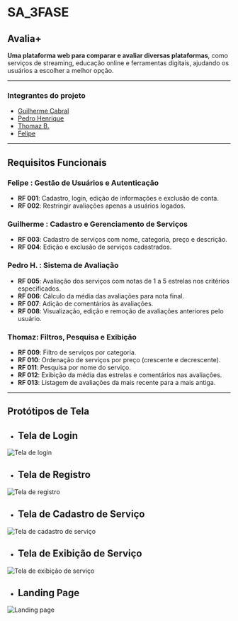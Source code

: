 # SA_3FASE

## **Avalia+**
**Uma plataforma web para comparar e avaliar diversas plataformas**, como serviços de streaming, educação online e ferramentas digitais, ajudando os usuários a escolher a melhor opção.

---

### **Integrantes do projeto**

- [Guilherme Cabral](https://github.com/guilhxrme05)
- [Pedro Henrique](https://github.com/phenrique180)
- [Thomaz B.](https://github.com/T0MMY-z)
- [Felipe](https://github.com/felipewnoob)

---

## **Requisitos Funcionais**

### Felipe : Gestão de Usuários e Autenticação
- **RF 001**: Cadastro, login, edição de informações e exclusão de conta.
- **RF 002**: Restringir avaliações apenas a usuários logados.

### Guilherme : Cadastro e Gerenciamento de Serviços
- **RF 003**: Cadastro de serviços com nome, categoria, preço e descrição.
- **RF 004**: Edição e exclusão de serviços cadastrados.

### Pedro H. : Sistema de Avaliação
- **RF 005**: Avaliação dos serviços com notas de 1 a 5 estrelas nos critérios especificados.
- **RF 006**: Cálculo da média das avaliações para nota final.
- **RF 007**: Adição de comentários às avaliações.
- **RF 008**: Visualização, edição e remoção de avaliações anteriores pelo usuário.

### Thomaz: Filtros, Pesquisa e Exibição
- **RF 009**: Filtro de serviços por categoria.
- **RF 010**: Ordenação de serviços por preço (crescente e decrescente).
- **RF 011**: Pesquisa por nome do serviço.
- **RF 012**: Exibição da média das estrelas e comentários nas avaliações.
- **RF 013**: Listagem de avaliações da mais recente para a mais antiga.

---

## **Protótipos de Tela**

- ## **Tela de Login**
![Tela de login](https://github.com/user-attachments/assets/b27e92d0-5d09-4fea-b42e-85fdb8d43d4a)

- ## **Tela de Registro**
![Tela de registro](https://github.com/user-attachments/assets/b0433546-396b-44b6-921c-82ec6d0e1931)

- ## **Tela de Cadastro de Serviço**
![Tela de cadastro de serviço](https://github.com/user-attachments/assets/ec8fb1c9-6d43-4ba6-bf57-b181289961ec)

- ## **Tela de Exibição de Serviço**
![Tela de exibição de serviço](https://github.com/user-attachments/assets/e0a71fa7-e2c7-4348-b92f-9d7c660250fa)

- ## **Landing Page**
![Landing page](https://github.com/user-attachments/assets/3e455565-5db9-4732-a764-f74baf2c4bd0)
